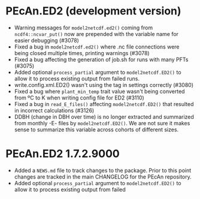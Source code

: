 # PEcAn.ED2 (development version)

* Warning messages for `model2netcdf.ed2()` coming from `ncdf4::ncvar_put()` now are prepended with the variable name for easier debugging (#3078)
* Fixed a bug in `model2netcdf.ed2()` where .nc file connections were being closed multiple times, printing warnings (#3078)
* Fixed a bug affecting the generation of job.sh for runs with many PFTs (#3075)
* Added optional `process_partial` argument to `model2netcdf.ED2()` to allow it to process existing output from failed runs.
* write.config.xml.ED2() wasn't using the <revision> tag in settings correctly (#3080)
* Fixed a bug where `plant_min_temp` trait value wasn't being converted from ºC to K when writing config file for ED2 (#3110)
* Fixed a bug in `read_E_files()` affecting `model2netcdf.ED2()` that resulted in incorrect calculations (#3126)
* DDBH (change in DBH over time) is no longer extracted and summarized from monthly -E- files by `model2netcdf.ED2()`.  We are not sure it makes sense to summarize this variable across cohorts of different sizes.


# PEcAn.ED2 1.7.2.9000

* Added a `NEWS.md` file to track changes to the package. Prior to this point changes are tracked in the main CHANGELOG for the PEcAn repository.
* Added optional `process_partial` argument to `model2netcdf.ED2()` to allow it to process existing output from failed 
